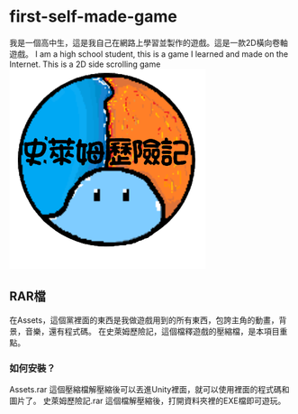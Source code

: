 # first-self-made-game
我是一個高中生，這是我自己在網路上學習並製作的遊戲。這是一款2D橫向卷軸遊戲。
I am a high school student, this is a game I learned and made on the Internet. This is a 2D side scrolling game
![史萊姆歷險記](./picwish.png)
## RAR檔
在Assets，這個黨裡面的東西是我做遊戲用到的所有東西，包誇主角的動畫，背景，音樂，還有程式碼。
在史萊姆歷險記，這個檔釋遊戲的壓縮檔，是本項目重點。
### 如何安裝？
Assets.rar 這個壓縮檔解壓縮後可以丟進Unity裡面，就可以使用裡面的程式碼和圖片了。
史萊姆歷險記.rar 這個檔解壓縮後，打開資料夾裡的EXE檔即可遊玩。
